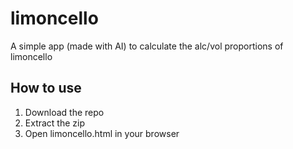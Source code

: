 # limoncello

A simple app (made with AI) to calculate the alc/vol proportions of limoncello

## How to use

1. Download the repo
2. Extract the zip
3. Open limoncello.html in your browser
